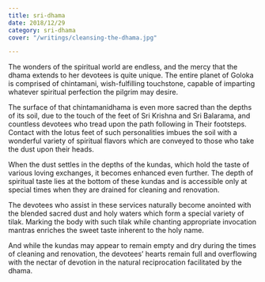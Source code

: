 ```yaml
---
title: sri-dhama
date: 2018/12/29
category: sri-dhama
cover: "/writings/cleansing-the-dhama.jpg"

---
```

The wonders of the spiritual world are endless, and the mercy that the dhama extends to her devotees is quite unique. The entire planet of Goloka is comprised of chintamani, wish-fulfilling touchstone, capable of imparting whatever spiritual perfection the pilgrim may desire.

The surface of that chintamanidhama is even more sacred than the depths of its soil, due to the touch of the feet of Sri Krishna and Sri Balarama, and countless devotees who tread upon the path following in Their footsteps. Contact with the lotus feet of such personalities imbues the soil with a wonderful variety of spiritual flavors which are conveyed to those who take the dust upon their heads.

When the dust settles in the depths of the kundas, which hold the taste of various loving exchanges, it becomes enhanced even further. The depth of spiritual taste lies at the bottom of these kundas and is accessible only at special times when they are drained for cleaning and renovation.

The devotees who assist in these services naturally become anointed with the blended sacred dust and holy waters which form a special variety of tilak. Marking the body with such tilak while chanting appropriate invocation mantras enriches the sweet taste inherent to the holy name.

And while the kundas may appear to remain empty and dry during the times of cleaning and renovation, the devotees’ hearts remain full and overflowing with the nectar of devotion in the natural reciprocation facilitated by the dhama.